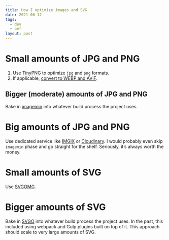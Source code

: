 ```yaml
---
title: How I optimize images and SVG
date: 2021-06-12
tags:
  - dev
  - pef
layout: post
---
```


# Small amounts of JPG and PNG

1. Use [TinyPNG](https://tinypng.com/) to optimize `jpg` and `png` formats.
2. If applicable, [convert to WEBP and AVIF](https://convertio.co/).
 
## Bigger (moderate) amounts of JPG and PNG

Bake in [imagemin](https://github.com/imagemin/imagemin) into whatever build process the project uses.

# Big amounts of JPG and PNG

Use dedicated service like [IMGIX](https://imgix.com/) or [Cloudinary](https://cloudinary.com/products/media_optimizer). I would probably even skip `imagemin` phase and go straight for the shelf. Seriously, it’s always worth the money.

# Small amounts of SVG

Use [SVGOMG](https://jakearchibald.github.io/svgomg/).

# Bigger amounts of SVG

Bake in [SVGO](https://github.com/svg/svgo) into whatever build process the project uses. In the past, this included using webpack and Gulp plugins built on top of it. This approach should scale to very large amounts of SVG.
